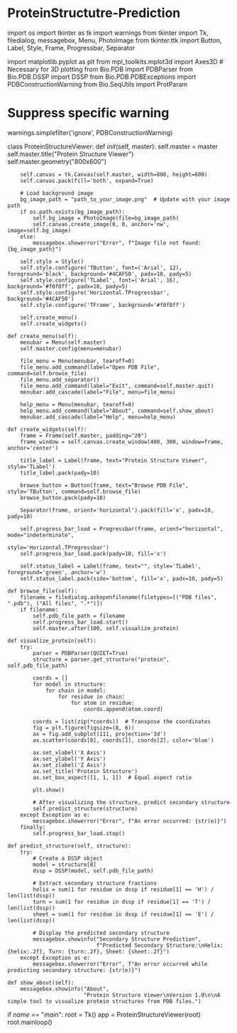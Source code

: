 # ProteinStructutre-Prediction
import os
import tkinter as tk
import warnings
from tkinter import Tk, filedialog, messagebox, Menu, PhotoImage
from tkinter.ttk import Button, Label, Style, Frame, Progressbar, Separator

import matplotlib.pyplot as plt
from mpl_toolkits.mplot3d import Axes3D  # Necessary for 3D plotting
from Bio.PDB import PDBParser
from Bio.PDB.DSSP import DSSP
from Bio.PDB.PDBExceptions import PDBConstructionWarning
from Bio.SeqUtils import ProtParam

# Suppress specific warning
warnings.simplefilter('ignore', PDBConstructionWarning)


class ProteinStructureViewer:
    def _init_(self, master):
        self.master = master
        self.master.title("Protein Structure Viewer")
        self.master.geometry("800x600")

        self.canvas = tk.Canvas(self.master, width=800, height=600)
        self.canvas.pack(fill='both', expand=True)

        # Load background image
        bg_image_path = "path_to_your_image.png"  # Update with your image path
        if os.path.exists(bg_image_path):
            self.bg_image = PhotoImage(file=bg_image_path)
            self.canvas.create_image(0, 0, anchor='nw', image=self.bg_image)
        else:
            messagebox.showerror("Error", f"Image file not found: {bg_image_path}")

        self.style = Style()
        self.style.configure('TButton', font=('Arial', 12), foreground='black', background='#4CAF50', padx=10, pady=5)
        self.style.configure('TLabel', font=('Arial', 16), background='#f0f8ff', padx=10, pady=5)
        self.style.configure('Horizontal.TProgressbar', background='#4CAF50')
        self.style.configure('TFrame', background='#f0f8ff')

        self.create_menu()
        self.create_widgets()

    def create_menu(self):
        menubar = Menu(self.master)
        self.master.config(menu=menubar)

        file_menu = Menu(menubar, tearoff=0)
        file_menu.add_command(label="Open PDB File", command=self.browse_file)
        file_menu.add_separator()
        file_menu.add_command(label="Exit", command=self.master.quit)
        menubar.add_cascade(label="File", menu=file_menu)

        help_menu = Menu(menubar, tearoff=0)
        help_menu.add_command(label="About", command=self.show_about)
        menubar.add_cascade(label="Help", menu=help_menu)

    def create_widgets(self):
        frame = Frame(self.master, padding="20")
        frame_window = self.canvas.create_window(400, 300, window=frame, anchor='center')

        title_label = Label(frame, text="Protein Structure Viewer", style='TLabel')
        title_label.pack(pady=10)

        browse_button = Button(frame, text="Browse PDB File", style='TButton', command=self.browse_file)
        browse_button.pack(pady=10)

        Separator(frame, orient='horizontal').pack(fill='x', padx=10, pady=10)

        self.progress_bar_load = Progressbar(frame, orient="horizontal", mode="indeterminate",
                                             style='Horizontal.TProgressbar')
        self.progress_bar_load.pack(pady=10, fill='x')

        self.status_label = Label(frame, text="", style='TLabel', foreground='green', anchor='w')
        self.status_label.pack(side='bottom', fill='x', padx=10, pady=5)

    def browse_file(self):
        filename = filedialog.askopenfilename(filetypes=[("PDB files", ".pdb"), ("All files", ".*")])
        if filename:
            self.pdb_file_path = filename
            self.progress_bar_load.start()
            self.master.after(100, self.visualize_protein)

    def visualize_protein(self):
        try:
            parser = PDBParser(QUIET=True)
            structure = parser.get_structure("protein", self.pdb_file_path)

            coords = []
            for model in structure:
                for chain in model:
                    for residue in chain:
                        for atom in residue:
                            coords.append(atom.coord)

            coords = list(zip(*coords))  # Transpose the coordinates
            fig = plt.figure(figsize=(8, 6))
            ax = fig.add_subplot(111, projection='3d')
            ax.scatter(coords[0], coords[1], coords[2], color='blue')

            ax.set_xlabel('X Axis')
            ax.set_ylabel('Y Axis')
            ax.set_zlabel('Z Axis')
            ax.set_title('Protein Structure')
            ax.set_box_aspect([1, 1, 1])  # Equal aspect ratio

            plt.show()

            # After visualizing the structure, predict secondary structure
            self.predict_structure(structure)
        except Exception as e:
            messagebox.showerror("Error", f"An error occurred: {str(e)}")
        finally:
            self.progress_bar_load.stop()

    def predict_structure(self, structure):
        try:
            # Create a DSSP object
            model = structure[0]
            dssp = DSSP(model, self.pdb_file_path)

            # Extract secondary structure fractions
            helix = sum(1 for residue in dssp if residue[1] == 'H') / len(list(dssp))
            turn = sum(1 for residue in dssp if residue[1] == 'T') / len(list(dssp))
            sheet = sum(1 for residue in dssp if residue[1] == 'E') / len(list(dssp))

            # Display the predicted secondary structure
            messagebox.showinfo("Secondary Structure Prediction",
                                f"Predicted Secondary Structure:\nHelix: {helix:.2f}, Turn: {turn:.2f}, Sheet: {sheet:.2f}")
        except Exception as e:
            messagebox.showerror("Error", f"An error occurred while predicting secondary structure: {str(e)}")

    def show_about(self):
        messagebox.showinfo("About",
                            "Protein Structure Viewer\nVersion 1.0\n\nA simple tool to visualize protein structures from PDB files.")


if _name_ == "_main_":
    root = Tk()
    app = ProteinStructureViewer(root)
    root.mainloop()
